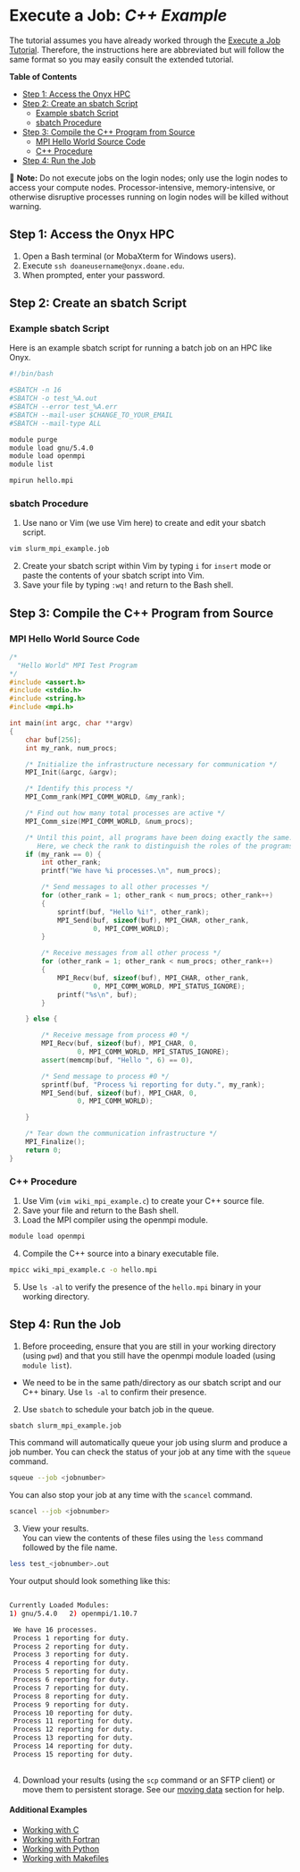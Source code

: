 # Execute a Job: _C++ Example_

The tutorial assumes you have already worked through the [Execute a Job Tutorial](../execute-a-job.md). Therefore, the instructions here are abbreviated but will follow the same format so you may easily consult the extended tutorial.

**Table of Contents**

<!-- TOC depthFrom:2 depthTo:3 withLinks:1 updateOnSave:1 orderedList:0 -->

- [Step 1: Access the Onyx HPC](#step-1-access-the-onyx-hpc)
- [Step 2: Create an sbatch Script](#step-2-create-a-sbatch-script)
	- [Example sbatch Script](#example-sbatch-script)
	- [sbatch Procedure](#sbatch-procedure)
- [Step 3: Compile the C++ Program from Source](#step-3-compile-the-c-program-from-source)
	- [MPI Hello World Source Code](#mpi-hello-world-source-code)
	- [C++ Procedure](#c-procedure)
- [Step 4: Run the Job](#step-4-run-the-job)

<!-- /TOC -->

📝 **Note:** Do not execute jobs on the login nodes; only use the login nodes to access your compute nodes. Processor-intensive, memory-intensive, or otherwise disruptive processes running on login nodes will be killed without warning.

## Step 1: Access the Onyx HPC

1. Open a Bash terminal (or MobaXterm for Windows users).
2. Execute `ssh doaneusername@onyx.doane.edu`.
3. When prompted, enter your password.

## Step 2: Create an sbatch Script

### Example sbatch Script

Here is an example sbatch script for running a batch job on an HPC like Onyx.

```bash
#!/bin/bash

#SBATCH -n 16
#SBATCH -o test_%A.out
#SBATCH --error test_%A.err
#SBATCH --mail-user $CHANGE_TO_YOUR_EMAIL
#SBATCH --mail-type ALL

module purge
module load gnu/5.4.0
module load openmpi
module list

mpirun hello.mpi
```


### sbatch Procedure

1. Use nano or Vim (we use Vim here) to create and edit your sbatch script.

  ```bash
  vim slurm_mpi_example.job
  ```

2. Create your sbatch script within Vim by typing ```i``` for ```insert``` mode or paste the contents of your sbatch script into Vim.
3. Save your file by typing ```:wq!``` and return to the Bash shell.


## Step 3: Compile the C++ Program from Source

### MPI Hello World Source Code

```c++
/*
  "Hello World" MPI Test Program
*/
#include <assert.h>
#include <stdio.h>
#include <string.h>
#include <mpi.h>

int main(int argc, char **argv)
{
    char buf[256];
    int my_rank, num_procs;

    /* Initialize the infrastructure necessary for communication */
    MPI_Init(&argc, &argv);

    /* Identify this process */
    MPI_Comm_rank(MPI_COMM_WORLD, &my_rank);

    /* Find out how many total processes are active */
    MPI_Comm_size(MPI_COMM_WORLD, &num_procs);

    /* Until this point, all programs have been doing exactly the same.
       Here, we check the rank to distinguish the roles of the programs */
    if (my_rank == 0) {
        int other_rank;
        printf("We have %i processes.\n", num_procs);

        /* Send messages to all other processes */
        for (other_rank = 1; other_rank < num_procs; other_rank++)
        {
            sprintf(buf, "Hello %i!", other_rank);
            MPI_Send(buf, sizeof(buf), MPI_CHAR, other_rank,
                     0, MPI_COMM_WORLD);
        }

        /* Receive messages from all other process */
        for (other_rank = 1; other_rank < num_procs; other_rank++)
        {
            MPI_Recv(buf, sizeof(buf), MPI_CHAR, other_rank,
                     0, MPI_COMM_WORLD, MPI_STATUS_IGNORE);
            printf("%s\n", buf);
        }

    } else {

        /* Receive message from process #0 */
        MPI_Recv(buf, sizeof(buf), MPI_CHAR, 0,
                 0, MPI_COMM_WORLD, MPI_STATUS_IGNORE);
        assert(memcmp(buf, "Hello ", 6) == 0),

        /* Send message to process #0 */
        sprintf(buf, "Process %i reporting for duty.", my_rank);
        MPI_Send(buf, sizeof(buf), MPI_CHAR, 0,
                 0, MPI_COMM_WORLD);

    }

    /* Tear down the communication infrastructure */
    MPI_Finalize();
    return 0;
}
```

### C++ Procedure

1. Use Vim (`vim wiki_mpi_example.c`) to create your C++ source file.
2. Save your file and return to the Bash shell.
3. Load the MPI compiler using the openmpi module.

  ```bash
  module load openmpi
  ```

4. Compile the C++ source into a binary executable file.

  ```bash
  mpicc wiki_mpi_example.c -o hello.mpi
  ```

5. Use `ls -al` to verify the presence of the `hello.mpi` binary in your working directory.


## Step 4: Run the Job

1. Before proceeding, ensure that you are still in your working directory (using `pwd`) and that you still have the openmpi module loaded (using `module list`).

  - We need to be in the same path/directory as our sbatch script and our C++ binary. Use `ls -al` to confirm their presence.

2. Use `sbatch` to schedule your batch job in the queue.

  ```bash
  sbatch slurm_mpi_example.job
  ```

  This command will automatically queue your job using slurm and produce a job number.
  You can check the status of your job at any time with the `squeue` command.

  ```bash
  squeue --job <jobnumber>
  ```

  You can also stop your job at any time with the `scancel` command.

  ```bash
  scancel --job <jobnumber>
  ```

3. View your results.<br>
  You can view the contents of these files using the `less` command followed by the file name.<br>

  ```bash
  less test_<jobnumber>.out
  ```

  Your output should look something like this:
  
  ```bash
  
  Currently Loaded Modules:
  1) gnu/5.4.0   2) openmpi/1.10.7
  
   We have 16 processes.
   Process 1 reporting for duty.
   Process 2 reporting for duty.
   Process 3 reporting for duty.
   Process 4 reporting for duty.
   Process 5 reporting for duty.
   Process 6 reporting for duty.
   Process 7 reporting for duty.
   Process 8 reporting for duty.
   Process 9 reporting for duty.
   Process 10 reporting for duty.
   Process 11 reporting for duty.
   Process 12 reporting for duty.
   Process 13 reporting for duty.
   Process 14 reporting for duty.
   Process 15 reporting for duty.
   
   ```

4. Download your results (using the `scp` command or an SFTP client) or move them to persistent storage. See our [moving data](../../../data-transfer-storage/moving-data.md) section for help.

#### Additional Examples
- [Working with C](../execute-a-job.md)
- [Working with Fortran](fortran.md)
- [Working with Python](python.md)
- [Working with Makefiles](makefile.md)
